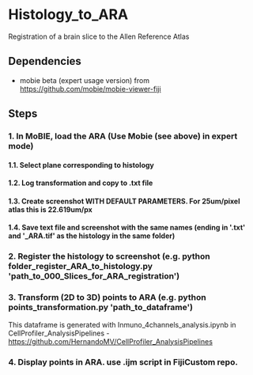 # Histology_to_ARA
Registration of a brain slice to the Allen Reference Atlas

## Dependencies
- mobie beta (expert usage version) from https://github.com/mobie/mobie-viewer-fiji


## Steps
### 1. In MoBIE, load the ARA (Use Mobie (see above) in expert mode)
####  1.1. Select plane corresponding to histology
####  1.2. Log transformation and copy to .txt file
####  1.3. Create screenshot WITH DEFAULT PARAMETERS. For 25um/pixel atlas this is 22.619um/px
####  1.4. Save text file and screenshot with the same names (ending in '.txt' and  '_ARA.tif' as the histology in the same folder)
### 2. Register the histology to screenshot (e.g. python folder_register_ARA_to_histology.py 'path_to_000_Slices_for_ARA_registration')
### 3. Transform (2D to 3D) points to ARA (e.g. python points_transformation.py 'path_to_dataframe')
This dataframe is generated with Inmuno_4channels_analysis.ipynb in CellProfiler_AnalysisPipelines - https://github.com/HernandoMV/CellProfiler_AnalysisPipelines
### 4. Display points in ARA. use .ijm script in FijiCustom repo.
